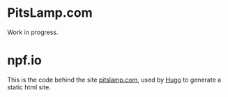 # PitsLamp.com
Work in progress.

npf.io
===

This is the code behind the site [pitslamp.com](http://www.pitslamp.com), used by
[Hugo](http://hugo.spf13.com) to generate a static html site.

